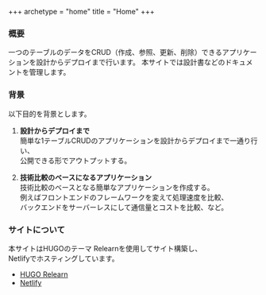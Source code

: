 +++
archetype = "home"
title = "Home"
+++

### 概要
一つのテーブルのデータをCRUD（作成、参照、更新、削除）できるアプリケーションを設計からデプロイまで行います。
本サイトでは設計書などのドキュメントを管理します。  

### 背景
以下目的を背景とします。

1. **設計からデプロイまで**  
簡単な1テーブルCRUDのアプリケーションを設計からデプロイまで一通り行い、  
公開できる形でアウトプットする。

1. **技術比較のベースになるアプリケーション**  
技術比較のベースとなる簡単なアプリケーションを作成する。  
例えばフロントエンドのフレームワークを変えて処理速度を比較、  
バックエンドをサーバーレスにして通信量とコストを比較、など。
  

### サイトについて
本サイトはHUGOのテーマ Relearnを使用してサイト構築し、  
Netlifyでホスティングしています。  
- [HUGO Relearn](https://themes.gohugo.io/themes/hugo-theme-relearn/)
- [Netlify](https://www.netlify.com/)